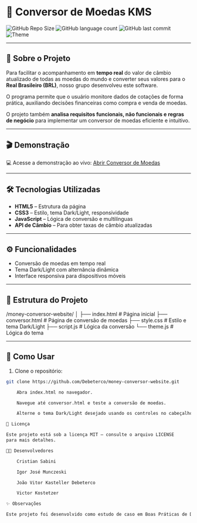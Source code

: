 # 💱 Conversor de Moedas KMS

![GitHub Repo Size](https://img.shields.io/github/repo-size/Debeterco/money-conversor-website)
![GitHub language count](https://img.shields.io/github/languages/count/Debeterco/money-conversor-website)
![GitHub last commit](https://img.shields.io/github/last-commit/Debeterco/money-conversor-website)
![Theme](https://img.shields.io/badge/Theme-Dark%2FLight-orange)

---

## 📌 Sobre o Projeto

Para facilitar o acompanhamento em **tempo real** do valor de câmbio atualizado de todas as moedas do mundo e converter seus valores para o **Real Brasileiro (BRL)**, nosso grupo desenvolveu este software.  

O programa permite que o usuário monitore dados de cotações de forma prática, auxiliando decisões financeiras como compra e venda de moedas.

O projeto também **analisa requisitos funcionais, não funcionais e regras de negócio** para implementar um conversor de moedas eficiente e intuitivo.

---

## 🎬 Demonstração

💻 Acesse a demonstração ao vivo: [Abrir Conversor de Moedas](https://debeterco.github.io/money-conversor-website/)

---

## 🛠 Tecnologias Utilizadas

- **HTML5** – Estrutura da página  
- **CSS3** – Estilo, tema Dark/Light, responsividade  
- **JavaScript** – Lógica de conversão e multilínguas  
- **API de Câmbio** – Para obter taxas de câmbio atualizadas  

---

## ⚙ Funcionalidades

- Conversão de moedas em tempo real   
- Tema Dark/Light com alternância dinâmica  
- Interface responsiva para dispositivos móveis

---

## 📁 Estrutura do Projeto

/money-conversor-website/
│
├── index.html # Página inicial
├── conversor.html # Página de conversão de moedas
├── style.css # Estilo e tema Dark/Light
├── script.js # Lógica da conversão
└── theme.js # Lógica do tema


---

## 🚀 Como Usar

1. Clone o repositório:  
```bash
git clone https://github.com/Debeterco/money-conversor-website.git

    Abra index.html no navegador.

    Navegue até conversor.html e teste a conversão de moedas.

    Alterne o tema Dark/Light desejado usando os controles no cabeçalho.

📄 Licença

Este projeto está sob a licença MIT – consulte o arquivo LICENSE
para mais detalhes.

👨‍💻 Desenvolvedores

    Cristian Sabini

    Igor José Munczeski

    João Vitor Kasteller Debeterco

    Victor Kostetzer

✨ Observações

Este projeto foi desenvolvido como estudo de caso em Boas Práticas de Desenvolvimento de Software, combinando análise de requisitos, regras de negócio e implementação prática para entregar uma ferramenta funcional para usuários finais.
